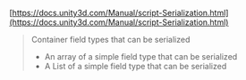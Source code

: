 
[https://docs.unity3d.com/Manual/script-Serialization.html](https://docs.unity3d.com/Manual/script-Serialization.html)
> Container field types that can be serialized
>  - An array of a simple field type that can be serialized
>  - A List<T> of a simple field type that can be serialized
